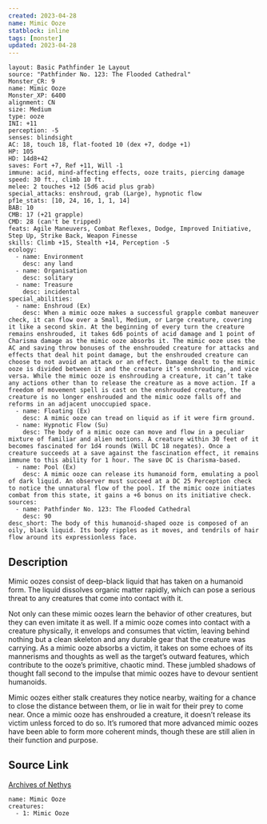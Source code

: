 ```yaml
---
created: 2023-04-28
name: Mimic Ooze
statblock: inline
tags: [monster]
updated: 2023-04-28
---
```

```statblock
layout: Basic Pathfinder 1e Layout
source: "Pathfinder No. 123: The Flooded Cathedral"
Monster_CR: 9
name: Mimic Ooze
Monster_XP: 6400
alignment: CN
size: Medium
type: ooze
INI: +11
perception: -5
senses: blindsight
AC: 18, touch 18, flat-footed 10 (dex +7, dodge +1)
HP: 105
HD: 14d8+42
saves: Fort +7, Ref +11, Will -1
immune: acid, mind-affecting effects, ooze traits, piercing damage
speed: 30 ft., climb 10 ft.
melee: 2 touches +12 (5d6 acid plus grab)
special_attacks: enshroud, grab (Large), hypnotic flow
pf1e_stats: [10, 24, 16, 1, 1, 14]
BAB: 10
CMB: 17 (+21 grapple)
CMD: 28 (can't be tripped)
feats: Agile Maneuvers, Combat Reflexes, Dodge, Improved Initiative, Step Up, Strike Back, Weapon Finesse
skills: Climb +15, Stealth +14, Perception -5
ecology:
  - name: Environment
    desc: any land
  - name: Organisation
    desc: solitary
  - name: Treasure
    desc: incidental
special_abilities:
  - name: Enshroud (Ex)
    desc: When a mimic ooze makes a successful grapple combat maneuver check, it can flow over a Small, Medium, or Large creature, covering it like a second skin. At the beginning of every turn the creature remains enshrouded, it takes 6d6 points of acid damage and 1 point of Charisma damage as the mimic ooze absorbs it. The mimic ooze uses the AC and saving throw bonuses of the enshrouded creature for attacks and effects that deal hit point damage, but the enshrouded creature can choose to not avoid an attack or an effect. Damage dealt to the mimic ooze is divided between it and the creature it’s enshrouding, and vice versa. While the mimic ooze is enshrouding a creature, it can’t take any actions other than to release the creature as a move action. If a freedom of movement spell is cast on the enshrouded creature, the creature is no longer enshrouded and the mimic ooze falls off and reforms in an adjacent unoccupied space.
  - name: Floating (Ex)
    desc: A mimic ooze can tread on liquid as if it were firm ground.
  - name: Hypnotic Flow (Su)
    desc: The body of a mimic ooze can move and flow in a peculiar mixture of familiar and alien motions. A creature within 30 feet of it becomes fascinated for 1d4 rounds (Will DC 18 negates). Once a creature succeeds at a save against the fascination effect, it remains immune to this ability for 1 hour. The save DC is Charisma-based.
  - name: Pool (Ex)
    desc: A mimic ooze can release its humanoid form, emulating a pool of dark liquid. An observer must succeed at a DC 25 Perception check to notice the unnatural flow of the pool. If the mimic ooze initiates combat from this state, it gains a +6 bonus on its initiative check.
sources:
  - name: Pathfinder No. 123: The Flooded Cathedral
    desc: 90
desc_short: The body of this humanoid-shaped ooze is composed of an oily, black liquid. Its body ripples as it moves, and tendrils of hair flow around its expressionless face.
```
## Description
Mimic oozes consist of deep-black liquid that has taken on a humanoid form. The liquid dissolves organic matter rapidly, which can pose a serious threat to any creatures that come into contact with it.

 Not only can these mimic oozes learn the behavior of other creatures, but they can even imitate it as well. If a mimic ooze comes into contact with a creature physically, it envelops and consumes that victim, leaving behind nothing but a clean skeleton and any durable gear that the creature was carrying. As a mimic ooze absorbs a victim, it takes on some echoes of its mannerisms and thoughts as well as the target’s outward features, which contribute to the ooze’s primitive, chaotic mind. These jumbled shadows of thought fall second to the impulse that mimic oozes have to devour sentient humanoids.

 Mimic oozes either stalk creatures they notice nearby, waiting for a chance to close the distance between them, or lie in wait for their prey to come near. Once a mimic ooze has enshrouded a creature, it doesn’t release its victim unless forced to do so. It’s rumored that more advanced mimic oozes have been able to form more coherent minds, though these are still alien in their function and purpose.
## Source Link
[Archives of Nethys](https://aonprd.com/MonsterDisplay.aspx?ItemName=Mimic%20Ooze)
```encounter-table
name: Mimic Ooze
creatures:
  - 1: Mimic Ooze
```
